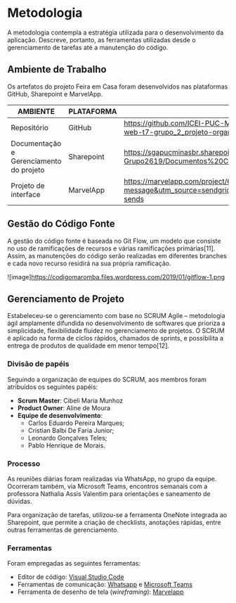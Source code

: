 
# Metodologia

A metodologia contempla a estratégia utilizada para o desenvolvimento da aplicação. Descreve, portanto, as ferramentas utilizadas desde o gerenciamento de tarefas até a manutenção do código.

## Ambiente de Trabalho

Os artefatos do projeto Feira em Casa foram desenvolvidos nas plataformas GitHub, Sharepoint e MarvelApp. 

|AMBIENTE                               | PLATAFORMA  | ENDEREÇO                                                                                                    |
|---------------------------------------|-------------|-------------------------------------------------------------------------------------------------------------|
|Repositório                            | GitHub      | https://github.com/ICEI-PUC-Minas-PMV-ADS/pmv-ads-2022-1-e1-proj-web-t7-grupo_2_projeto-organicos           |
|Documentação e Gerenciamento do projeto| Sharepoint  | https://sgapucminasbr.sharepoint.com/sites/Projeto-Grupo2619/Documentos%20Compartilhados/Forms/AllItems.aspx|
|Projeto de interface                   | MarvelApp   | https://marvelapp.com/project/6202275?utm_content=backend-email-message&utm_source=sendgrid&utm_medium=mail&utm_campaign=sendgrid-sends |

## Gestão do Código Fonte

A gestão do código fonte é baseada no Git Flow, um modelo que consiste no uso de ramificações de recursos e várias ramificações primárias[11]. Assim, as manutenções do código serão realizadas em diferentes branches e cada novo recurso residirá na sua própria ramificação. 

![image]https://codigomaromba.files.wordpress.com/2019/01/gitflow-1.png

## Gerenciamento de Projeto

Estabeleceu-se o gerenciamento com base no SCRUM Agile – metodologia ágil amplamente difundida no desenvolvimento de softwares que prioriza a simplicidade, flexibilidade fluidez no gerenciamento de projetos. O SCRUM é aplicado na forma de ciclos rápidos, chamados de sprints, e possibilita a entrega de produtos de qualidade em menor tempo[12].

### Divisão de papéis
Seguindo a organização de equipes do SCRUM, aos membros foram atribuídos os seguintes papéis:

- **Scrum Master**: Cibeli Maria Munhoz
- **Product Owner**: Aline de Moura
- **Equipe de desenvolvimento**: 
  - Carlos Eduardo Pereira Marques;
  - Cristian Balbi De Faria Junior;
  - Leonardo Gonçalves Teles;
  - Pablo Henrique de Morais.

### Processo 

As reuniões diárias foram realizadas via WhatsApp, no grupo da equipe. Ocorreram também, via Microsoft Teams, encontros semanais com a professora Nathalia Assis Valentim para orientações e saneamento de dúvidas.

Para organização de tarefas, utilizou-se a ferramenta OneNote integrada ao Sharepoint, que permite a criação de checklists, anotações rápidas, entre outras ferramentas de gerenciamento.  

### Ferramentas

Foram empregadas as seguintes ferramentas:

- Editor de código: [Visual Studio Code](https://code.visualstudio.com/)
- Ferramentas de comunicação: [Whatsapp](https://www.whatsapp.com) e [Microsoft Teams](https://www.microsoft.com/pt-br/microsoft-teams/group-chat-software)
- Ferramenta de desenho de tela (_wireframing_): [Marvelapp](https://marvelapp.com/)


